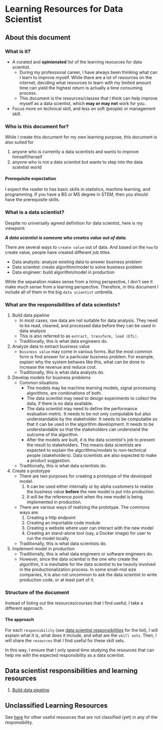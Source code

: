# Learning Resources for Data Scientist

## About this document

### What is it?

- A curated and **opinionated** list of the learning resources for data scientist.
  - During my professional career, I have always been thinking what can I learn to improve myself. While there are a lot of resources on the internet, deciding what resources to learn with my limited amount time can yield the highest return is actually a time consuming process.
  - This document is the resources/classes that I think can help improve myself as a data scientist, which **may or may not** work for you.
- Focus more on technical skill, and less on soft (people) or management skill.

### Who is this document for?

While I create this document for my own learning purpose, this document is also suited for

1. anyone who is currently a data scientists and wants to improve himself/herself
2. anyone who is not a data scientist but wants to step into the data scientist world

#### Prerequisite expectation

I expect the reader to has basic skills in statistics, machine learning,
and programming. If you have a BS or MS degree in STEM, then you should have the
prerequisite skills.

### What is a data scientist?

Despite no universally agreed definition for data scientist, here is my viewpoint.

***A data scientist is someone who creates value out of data.***

There are several ways to `create value` out of data. And based on the `how` to create value, people have created different job titles.

- Data analysts: analyze existing data to answer business problem
- Data scientist: create algorithm/model to solve business problem
- Data engineer: build algorithm/model in production

While the separation makes sense from a hiring perspective, I don't see it make much sense from a learning perspective. Therefore, in this document I include all of them in the big `data scientist` umbrella.

### What are the responsibilities of data scientists?

1. Build data pipeline
    - In most cases, raw data are not suitable for data analysis. They need to be read, cleaned, and processed data before they can be used in data analysis
    - This is also referred to as `extract, transform, load (ETL)`.
    - Traditionally, this is what data engineers do.
2. Analyze data to extract business value
    - `Business value` may come in various forms. But the most common form is find answer for a particular business problem. For example, explain why the system behaves like this, what can be done to increase the revenue and reduce cost.
    - Traditionally, this is what data analysts do.
3. Develop models for business problems
    - Common situations
        - The models may be machine learning models, signal processing algorithms, are combinations of both.
        - The data scientist may need to design experiments to collect the data, if there is no data available.
        - The data scientist may need to define the performance evaluation metric. It needs to be not only computable but also understandable by the stakeholder. It needs to be computable so that it can be used in the algorithm development. It needs to be understandable so that the stakeholders can understand the outcome of the algorithm.
        - After the models are built, it is the data scientist's job to present the result to stakeholders. This means data scientists are expected to explain the algorithms/models to non-technical people (stakeholders). Data scientists are also expected to make a product suggestion.
    - Traditionally, this is what data scientists do.
4. Create a prototype
    - There are two purposes for creating a prototype of the developed model.
        1. It can be used either internally or by alpha customers to realize the business value **before** the new model is put into production.
        2. It will be the reference point when ths new model is being implemented in production.
    - There are various ways of realizing the prototype. The commons ways are:
        1. Creating a http endpoint
        2. Creating an importable code module
        3. Creating a website where user can interact with the new model
        4. Creating an stand-alone tool (say, a Docker image) for user to run the model locally
    - Traditionally, this is what data scientists do.
5. Implement model in production
    - Traditionally, this is what data engineers or software engineers do.
    - However, since the data scientist is the one who create the algorithm, it is inevitable for the data scientist to be heavily involved in the productionalization process. In some small-mid size companies, it is also not uncommon to ask the data scientist to write production code, or at least part of it.

### Structure of the document

Instead of listing out the resources/courses that I find useful, I take a different approach.

#### The approach

For each `responsibility` (see [data scientist responsibilities](#what-are-the-responsibilities-of-data-scientists?) for the list), I will explain what it is, what does it include, and what are the `skill sets`. Then, I will share the `resources` that I find useful for these skill sets.

In this way, I ensure that I only spend time studying the resources that can help me with the expected responsibility as a data scientist.

## Data scientist responsibilities and learning resources

1. [Build data pipeline](build_data_pipeline.md)

## Unclassified Learning Resources

See [here](unclassified_resources.md) for other useful resources that are not classified (yet) in any of the responsibility.
